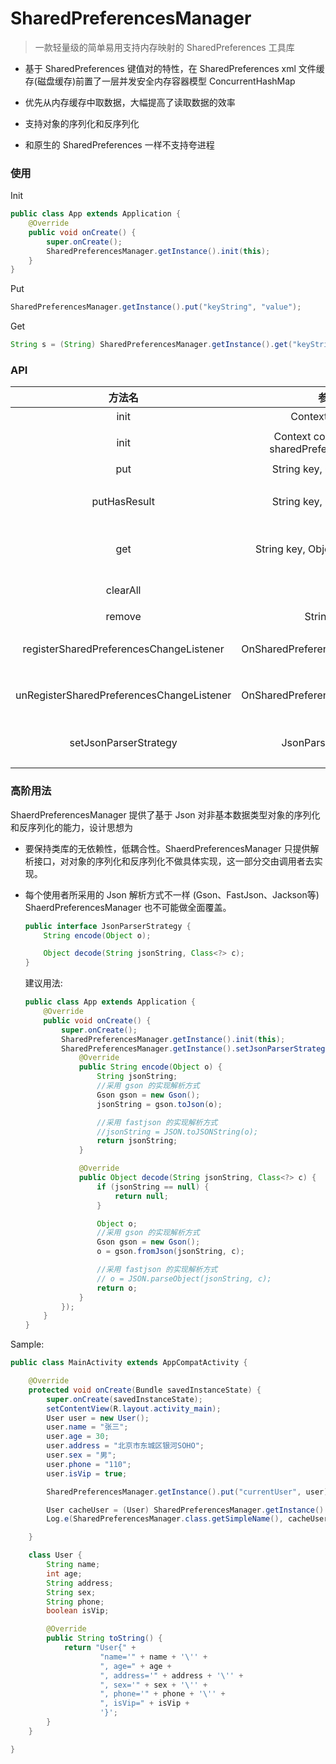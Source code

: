 # SharedPreferencesManager


> 一款轻量级的简单易用支持内存映射的 SharedPreferences 工具库



- 基于 SharedPreferences 键值对的特性，在 SharedPreferences  xml 文件缓存(磁盘缓存)前置了一层并发安全内存容器模型 ConcurrentHashMap 

- 优先从内存缓存中取数据，大幅提高了读取数据的效率

- 支持对象的序列化和反序列化

- 和原生的 SharedPreferences 一样不支持夸进程

  



### 使用

Init

```java
public class App extends Application {
    @Override
    public void onCreate() {
        super.onCreate();
        SharedPreferencesManager.getInstance().init(this);
    }
}
```

Put

```java
SharedPreferencesManager.getInstance().put("keyString", "value");
```

Get

```java
String s = (String) SharedPreferencesManager.getInstance().get("keyString", "x");
```



### API

|                  方法名                   |                     参数                      |                        描述                        |
| :---------------------------------------: | :-------------------------------------------: | :------------------------------------------------: |
|                   init                    |                Context context                |                       初始化                       |
|                   init                    | Context context, String sharedPreferencesName |             初始化，自定义 sp 文件命名             |
|                    put                    |           String key, Object value            |                 存储数据，异步提交                 |
|               putHasResult                |           String key, Object value            |    存储数据，同步提交且返回是否存储成功 Boolean    |
|                    get                    |        String key, Object defaultValue        | 取出数据，优先命中缓存，如果磁盘也没有则返回默认值 |
|                 clearAll                  |                                               |            清除所有缓存，包含内存和磁盘            |
|                  remove                   |                  String key                   |                  根据键移除某个值                  |
|  registerSharedPreferencesChangeListener  |       OnSharedPreferenceChangeListener        |     注册 SharedPreferences 变化监听的包装接口      |
| unRegisterSharedPreferencesChangeListener |       OnSharedPreferenceChangeListener        |    反注册 SharedPreferences 变化监听的包装接口     |
|           setJsonParserStrategy           |              JsonParserStrategy               |    暴露给调用者去实现的对象序列化和反序列化接口    |



### 高阶用法

ShaerdPreferencesManager 提供了基于 Json 对非基本数据类型对象的序列化和反序列化的能力，设计思想为

- 要保持类库的无依赖性，低耦合性。ShaerdPreferencesManager 只提供解析接口，对对象的序列化和反序列化不做具体实现，这一部分交由调用者去实现。

- 每个使用者所采用的 Json 解析方式不一样 (Gson、FastJson、Jackson等) ShaerdPreferencesManager 也不可能做全面覆盖。

  

  ```java
  public interface JsonParserStrategy {
      String encode(Object o);
  
      Object decode(String jsonString, Class<?> c);
  }
  ```

  

  

  建议用法:

  

  ```Java
  public class App extends Application {
      @Override
      public void onCreate() {
          super.onCreate();
          SharedPreferencesManager.getInstance().init(this);
          SharedPreferencesManager.getInstance().setJsonParserStrategy(new JsonParserStrategy() {
              @Override
              public String encode(Object o) {
                  String jsonString;
                  //采用 gson 的实现解析方式
                  Gson gson = new Gson();
                  jsonString = gson.toJson(o);
  
                  //采用 fastjson 的实现解析方式
                  //jsonString = JSON.toJSONString(o);
                  return jsonString;
              }
  
              @Override
              public Object decode(String jsonString, Class<?> c) {
                  if (jsonString == null) {
                      return null;
                  }
  
                  Object o;
                  //采用 gson 的实现解析方式
                  Gson gson = new Gson();
                  o = gson.fromJson(jsonString, c);
  
                  //采用 fastjson 的实现解析方式
                  // o = JSON.parseObject(jsonString, c);
                  return o;
              }
          });
      }
  }
  ```

   

Sample:



```java
public class MainActivity extends AppCompatActivity {

    @Override
    protected void onCreate(Bundle savedInstanceState) {
        super.onCreate(savedInstanceState);
        setContentView(R.layout.activity_main);
        User user = new User();
        user.name = "张三";
        user.age = 30;
        user.address = "北京市东城区银河SOHO";
        user.sex = "男";
        user.phone = "110";
        user.isVip = true;

        SharedPreferencesManager.getInstance().put("currentUser", user);

        User cacheUser = (User) SharedPreferencesManager.getInstance().get("currentUser", new User());
        Log.e(SharedPreferencesManager.class.getSimpleName(), cacheUser.toString());

    }

    class User {
        String name;
        int age;
        String address;
        String sex;
        String phone;
        boolean isVip;

        @Override
        public String toString() {
            return "User{" +
                    "name='" + name + '\'' +
                    ", age=" + age +
                    ", address='" + address + '\'' +
                    ", sex='" + sex + '\'' +
                    ", phone='" + phone + '\'' +
                    ", isVip=" + isVip +
                    '}';
        }
    }

}
```



